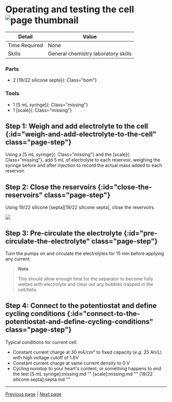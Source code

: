 <!-- There should be only one Header per page. You do not need to use all the keys -->

# Operating and testing the cell![page thumbnail](images/.jpg "")

| Detail        | Value                       |
|---------------|-----------------------------|
| Time Required | None      |
| Skills        | General chemistry laboratory skills      |






### Parts 

* 2 [19/22 silicone septa]{: Class="bom"} 


### Tools 

* 1 [5 mL syringe]{: Class="missing"} 
* 1 [scale]{: Class="missing"} 




## Step 1: Weigh and add electrolyte to the cell {:id="weigh-and-add-electrolyte-to-the-cell" class="page-step"}

Using a [5 mL syringe]{: Class="missing"} and the [scale]{: Class="missing"}, add 5 mL of electrolyte to each reservoir, weighing the syringe before and after injection to record the actual mass added to each reservoir. 

## Step 2: Close the reservoirs {:id="close-the-reservoirs" class="page-step"}

Using 19/22 silicone [septa][19/22 silicone septa], close the reservoirs.



![](images/IMG-20240229-WA0000.jpg "")

## Step 3: Pre-circulate the electrolyte {:id="pre-circulate-the-electrolyte" class="page-step"}

Turn the pumps on and circulate the electrolytes for 15 min before applying any current. 


> **Note** 
> 
> This should allow enough time for the separator to become fully wetted with electrolyte and clear out any bubbles trapped in the cell/felts.

## Step 4: Connect to the potentiostat and define cycling conditions {:id="connect-to-the-potentiostat-and-define-cycling-conditions" class="page-step"}

Typical conditions for current cell:

- Constant current charge at 30 mA/cm² to fixed capacity (*e.g.* 25 Ah/L) with high voltage cutoff of 1.6V
- Constant current charge at same current density to 0 V
- Cycling nonstop to your heart's content, or something happens to end the test
[5 mL syringe]:missing.md ""
[scale]:missing.md ""
[19/22 silicone septa]:septa.md ""

<!-- GitBuilding Nav -->
---

[Previous page](electrolyte.md) | [Next page](cleanup.md)